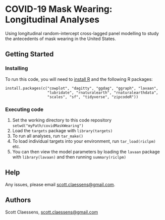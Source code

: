 # COVID-19 Mask Wearing: Longitudinal Analyses

Using longitudinal random-intercept cross-lagged panel modelling to study the antecedents of mask wearing in the United States.

## Getting Started

### Installing

To run this code, you will need to [install R](https://www.r-project.org/) and the following R packages:

```
install.packages(c("cowplot", "dagitty", "ggdag", "ggraph", "lavaan", 
                   "lubridate", "rnaturalearth", "rnaturalearthdata", 
                   "scales", "sf", "tidyverse", "zipcodeR"))
```

### Executing code

1. Set the working directory to this code repository `setwd("myPath/covidMaskWearing")`
2. Load the `targets` package with `library(targets)`
3. To run all analyses, run `tar_make()`
4. To load individual targets into your environment, run `tar_load(riclpm)` etc.
5. You can then view the model parameters by loading the `lavaan` package with `library(lavaan)` and then running `summary(riclpm)`

## Help

Any issues, please email scott.claessens@gmail.com.

## Authors

Scott Claessens, scott.claessens@gmail.com
